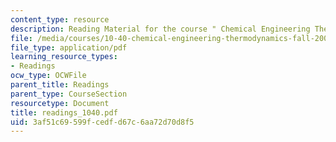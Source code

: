 ```yaml
---
content_type: resource
description: Reading Material for the course " Chemical Engineering Thermodynamics".
file: /media/courses/10-40-chemical-engineering-thermodynamics-fall-2003/3af51c69599fcedfd67c6aa72d70d8f5_readings_1040.pdf
file_type: application/pdf
learning_resource_types:
- Readings
ocw_type: OCWFile
parent_title: Readings
parent_type: CourseSection
resourcetype: Document
title: readings_1040.pdf
uid: 3af51c69-599f-cedf-d67c-6aa72d70d8f5
---
```

